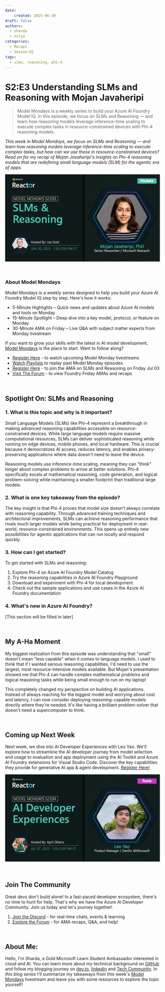 ```yaml
---
date:
    created: 2025-06-30
draft: false
authors: 
  - sharda
  - nitya
categories:
  - Recaps
  - Season-02
tags:
  - slms, reasoning, phi-4
---
```


# S2:E3 Understanding SLMs and Reasoning with Mojan Javaheripi

> Model Mondays is a weekly series to build your Azure AI Foundry Model IQ. In this episode, we focus on SLMs and Reasoning — and learn how reasoning models leverage inference-time scaling to execute complex tasks in resource-constrained devices with Phi-4 reasoning models.

_This week in Model Mondays, we focus on SLMs and Reasoning — and learn how reasoning models leverage inference-time scaling to execute complex tasks, but how can we use these in resource-constrained devices? Read on for my recap of Mojan Javaheripi's insights on Phi-4 reasoning models that are redefining small language models (SLM) for the agentic era of apps._

![Card](./../../season-02/img/S2-E3.png)

<br/>

### About Model Mondays

Model Mondays is a weekly series designed to help you build your Azure AI Foundry Model IQ step by step. Here's how it works:

- 5-Minute Highlights – Quick news and updates about Azure AI models and tools on Monday
- 15-Minute Spotlight – Deep dive into a key model, protocol, or feature on Monday
- 30-Minute AMA on Friday – Live Q&A with subject matter experts from Monday livestream

If you want to grow your skills with the latest in AI model development, [Model Mondays](https://aka.ms/model-mondays) is the place to start. Want to follow along?

- [Register Here](https://developer.microsoft.com/en-us/reactor/series/S-1485/?wt.mc_id=studentamb_263805) - to watch upcoming Model Monday livestreams 
- [Watch Playlists](https://aka.ms/model-mondays/playlist) to replay past Model Monday episodes 
- [Register Here](https://discord.gg/azureaifoundry?event=1382861149288005693?wt.mc_id=studentamb_263805) - to join the AMA on SLMs and Reasoning on Friday Jul 03
- [Visit The Forum](https://github.com/orgs/azure-ai-foundry/discussions/76?wt.mc_id=studentamb_263805) - to view Foundry Friday AMAs and recaps

<br/>

## Spotlight On: SLMs and Reasoning

### 1. What is this topic and why is it important?

Small Language Models (SLMs) like Phi-4 represent a breakthrough in making advanced reasoning capabilities accessible on resource-constrained devices. While large language models require massive computational resources, SLMs can deliver sophisticated reasoning while running on edge devices, mobile phones, and local hardware. This is crucial because it democratizes AI access, reduces latency, and enables privacy-preserving applications where data doesn't need to leave the device.

Reasoning models use inference-time scaling, meaning they can "think" longer about complex problems to arrive at better solutions. Phi-4 specifically excels at mathematical reasoning, code generation, and logical problem-solving while maintaining a smaller footprint than traditional large models.

### 2. What is one key takeaway from the episode?

The key insight is that Phi-4 proves that model size doesn't always correlate with reasoning capability. Through advanced training techniques and architectural improvements, SLMs can achieve reasoning performance that rivals much larger models while being practical for deployment in real-world, resource-constrained environments. This opens up entirely new possibilities for agentic applications that can run locally and respond quickly.

### 3. How can I get started?

To get started with SLMs and reasoning:
1. Explore Phi-4 on Azure AI Foundry Model Catalog
2. Try the reasoning capabilities in Azure AI Foundry Playground
3. Download and experiment with Phi-4 for local development
4. Check out the sample applications and use cases in the Azure AI Foundry documentation

### 4. What's new in Azure AI Foundry?

[This section will be filled in later]

<br/>

## My A-Ha Moment

My biggest realization from this episode was understanding that "small" doesn't mean "less capable" when it comes to language models. I used to think that if I wanted serious reasoning capabilities, I'd need to use the largest, most resource-intensive models available. But Mojan's presentation showed me that Phi-4 can handle complex mathematical problems and logical reasoning tasks while being small enough to run on my laptop!

This completely changed my perspective on building AI applications. Instead of always reaching for the biggest model and worrying about cost and latency, I can now consider deploying reasoning-capable models directly where they're needed. It's like having a brilliant problem-solver that doesn't need a supercomputer to think.

<br/>

## Coming up Next Week

Next week, we dive into AI Developer Experiences with Leo Yao. We'll explore how to streamline the AI developer journey from model selection and usage to evaluation and app deployment using the AI Toolkit and Azure AI Foundry extensions for Visual Studio Code. Discover the key capabilities they provide for generative AI app & agent development. [Register Here!](https://developer.microsoft.com/en-us/reactor/events/26108/)

![AI Developer Experiences](./../../season-02/img/S2-E4.png)

<br/>

## Join The Community
Great devs don't build alone! In a fast-paced developer ecosystem, there's no time to hunt for help. That's why we have the Azure AI Developer Community. Join us today and let's journey together!

1. [Join the Discord](https://discord.com/invite/QR3kaErCRx?wt.mc_id=studentamb_263805) - for real-time chats, events & learning
2. [Explore the Forum](https://github.com/orgs/azure-ai-foundry/discussions/76?wt.mc_id=studentamb_263805) - for AMA recaps, Q&A, and help!

<br/>
 
## About Me:
Hello, I'm Sharda, a Gold Microsoft Learn Student Ambassador interested in cloud and AI. You can learn more about my technical background on [GitHub](https://github.com/shardakaurr) and follow my blogging journey on [dev.to](https://dev.to/sharda_kaur), [linkedin](https://www.linkedin.com/in/sharda-kaur-a77473207/) and [Tech Community](https://techcommunity.microsoft.com/users/sharda_kaur/2204790). In _this blog series_ I'll summarize my takeaways from this week's [Model Mondays](https://aka.ms/model-mondays/playlist) livestream and leave you with some resources to explore the topic yourself!

